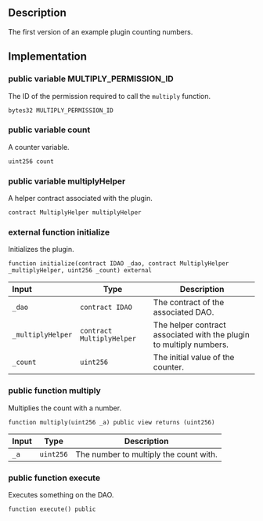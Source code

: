 ## Description

The first version of an example plugin counting numbers.

## Implementation

### public variable MULTIPLY_PERMISSION_ID

The ID of the permission required to call the `multiply` function.

```solidity
bytes32 MULTIPLY_PERMISSION_ID
```

### public variable count

A counter variable.

```solidity
uint256 count
```

### public variable multiplyHelper

A helper contract associated with the plugin.

```solidity
contract MultiplyHelper multiplyHelper
```

### external function initialize

Initializes the plugin.

```solidity
function initialize(contract IDAO _dao, contract MultiplyHelper _multiplyHelper, uint256 _count) external
```

| Input             | Type                      | Description                                                         |
| :---------------- | ------------------------- | ------------------------------------------------------------------- |
| `_dao`            | `contract IDAO`           | The contract of the associated DAO.                                 |
| `_multiplyHelper` | `contract MultiplyHelper` | The helper contract associated with the plugin to multiply numbers. |
| `_count`          | `uint256`                 | The initial value of the counter.                                   |

### public function multiply

Multiplies the count with a number.

```solidity
function multiply(uint256 _a) public view returns (uint256)
```

| Input | Type      | Description                            |
| :---- | --------- | -------------------------------------- |
| `_a`  | `uint256` | The number to multiply the count with. |

### public function execute

Executes something on the DAO.

```solidity
function execute() public
```

<!--CONTRACT_END-->
